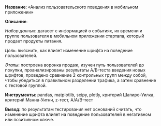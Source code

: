 **Название**: «Анализ пользовательского поведения в мобильном приложении»

**Описание**: 

*Набор данных*: датасет с информацией о событиях, их времени и группе пользователя в мобильном приложении стартапа, который продает продукты питания.

*Цель*: выяснить, как влияет изменение шрифта на поведение пользователей.

*Этапы*: построена воронка продаж, изучен путь пользователей до покупки, проанализированы результаты A/B-теста введения новых шрифтов, проведено сравнение 2 контрольных групп между собой, чтобы убедиться в правильном разделении трафика, а затем сравнение с тестовой группой.
 
 **Инструменты**: pandas, matplotlib, scipy, plotly, критерий Шапиро-Уилка, критерий Манна-Уитни, z-тест, A/A/B-тест
 
 **Вывод**: по результатам тестирования нет оснований считать, что изменение шрифта влияет на поведение пользователей в негативном или позитивном ключе.




